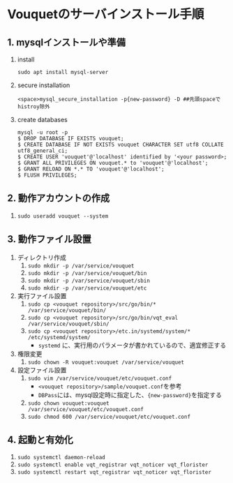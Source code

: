 Vouquetのサーバインストール手順
===

## 1. mysqlインストールや準備

1. install
	```
	sudo apt install mysql-server
	```
2. secure installation
	```
	<space>mysql_secure_installation -p{new-password} -D ##先頭spaceでhistroy除外
	```
3. create databases
	```
	mysql -u root -p
	$ DROP DATABASE IF EXISTS vouquet;
	$ CREATE DATABASE IF NOT EXISTS vouquet CHARACTER SET utf8 COLLATE utf8_general_ci;
	$ CREATE USER 'vouquet'@'localhost' identified by '<your password>;
	$ GRANT ALL PRIVILEGES ON vouquet.* to 'vouquet'@'localhost';
	$ GRANT RELOAD ON *.* TO 'vouquet'@'localhost';
	$ FLUSH PRIVILEGES;
	```

## 2. 動作アカウントの作成

1. `sudo useradd vouquet --system`

## 3. 動作ファイル設置
1. ディレクトリ作成
	1. `sudo mkdir -p /var/service/vouquet`
	1. `sudo mkdir -p /var/service/vouquet/bin`
	1. `sudo mkdir -p /var/service/vouquet/sbin`
	1. `sudo mkdir -p /var/service/vouquet/etc`
2. 実行ファイル設置
	1. `sudo cp <vouquet repository>/src/go/bin/* /var/service/vouquet/bin/`
	1. `sudo cp <vouquet repository>/src/go/bin/vqt_eval /var/service/vouquet/sbin/`
	1. `sudo cp <vouquet repository>/etc.in/systemd/system/* /etc/systemd/system/`
		* `systemd` に、実行用のパラメータが書かれているので、適宜修正する
3. 権限変更
	1. `sudo chown -R vouquet:vouquet /var/service/vouquet`
4. 設定ファイル設置
	1. `sudo vim /var/service/vouquet/etc/vouquet.conf`
		* `<vouquet repository>/sample/vouquet.conf`を参考
		* `DBPass`には、mysql設定時に指定した、`{new-password}`を指定する
	2. `sudo chown vouquet:vouquet /var/service/vouquet/etc/vouquet.conf`
	3. `sudo chmod 600 /var/service/vouquet/etc/vouquet.conf`

## 4. 起動と有効化
1. `sudo systemctl daemon-reload`
2. `sudo systemctl enable vqt_registrar vqt_noticer vqt_florister`
3. `sudo systemctl restart vqt_registrar vqt_noticer vqt_florister`
